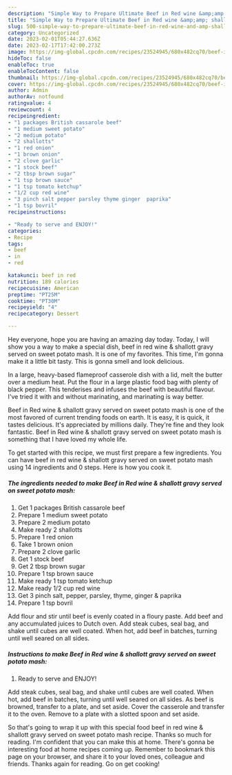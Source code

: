 ```yaml
---
description: "Simple Way to Prepare Ultimate Beef in Red wine &amp;amp; shallott gravy served on sweet potato mash"
title: "Simple Way to Prepare Ultimate Beef in Red wine &amp;amp; shallott gravy served on sweet potato mash"
slug: 500-simple-way-to-prepare-ultimate-beef-in-red-wine-and-amp-shallott-gravy-served-on-sweet-potato-mash
category: Uncategorized
date: 2023-02-01T05:44:27.636Z
date: 2023-02-17T17:42:00.273Z
image: https://img-global.cpcdn.com/recipes/23524945/680x482cq70/beef-in-red-wine-shallott-gravy-served-on-sweet-potato-mash-recipe-main-photo.jpg
hideToc: false
enableToc: true
enableTocContent: false
thumbnail: https://img-global.cpcdn.com/recipes/23524945/680x482cq70/beef-in-red-wine-shallott-gravy-served-on-sweet-potato-mash-recipe-main-photo.jpg
cover: https://img-global.cpcdn.com/recipes/23524945/680x482cq70/beef-in-red-wine-shallott-gravy-served-on-sweet-potato-mash-recipe-main-photo.jpg
author: Admin
authorAv: notfound
ratingvalue: 4
reviewcount: 4
recipeingredient:
- "1 packages British cassarole beef"
- "1 medium sweet potato"
- "2 medium potato"
- "2 shallotts"
- "1 red onion"
- "1 brown onion"
- "2 clove garlic"
- "1 stock beef"
- "2 tbsp brown sugar"
- "1 tsp brown sauce"
- "1 tsp tomato ketchup"
- "1/2 cup red wine"
- "3 pinch salt pepper parsley thyme ginger  paprika"
- "1 tsp bovril"
recipeinstructions:

- "Ready to serve and ENJOY!"
categories:
- Recipe
tags:
- beef
- in
- red

katakunci: beef in red 
nutrition: 189 calories
recipecuisine: American
preptime: "PT25M"
cooktime: "PT30M"
recipeyield: "4"
recipecategory: Dessert

---
```



Hey everyone, hope you are having an amazing day today. Today, I will show you a way to make a special dish, beef in red wine &amp; shallott gravy served on sweet potato mash. It is one of my favorites. This time, I'm gonna make it a little bit tasty. This is gonna smell and look delicious.

In a large, heavy-based flameproof casserole dish with a lid, melt the butter over a medium heat. Put the flour in a large plastic food bag with plenty of black pepper. This tenderises and infuses the beef with beautiful flavour. I&#39;ve tried it with and without marinating, and marinating is way better.

Beef in Red wine &amp; shallott gravy served on sweet potato mash is one of the most favored of current trending foods on earth. It is easy, it is quick, it tastes delicious. It's appreciated by millions daily. They're fine and they look fantastic. Beef in Red wine &amp; shallott gravy served on sweet potato mash is something that I have loved my whole life.


To get started with this recipe, we must first prepare a few ingredients. You can have beef in red wine &amp; shallott gravy served on sweet potato mash using 14 ingredients and 0 steps. Here is how you cook it.

<!--inarticleads1-->

##### The ingredients needed to make Beef in Red wine &amp; shallott gravy served on sweet potato mash:

1. Get 1 packages British cassarole beef
1. Prepare 1 medium sweet potato
1. Prepare 2 medium potato
1. Make ready 2 shallotts
1. Prepare 1 red onion
1. Take 1 brown onion
1. Prepare 2 clove garlic
1. Get 1 stock beef
1. Get 2 tbsp brown sugar
1. Prepare 1 tsp brown sauce
1. Make ready 1 tsp tomato ketchup
1. Make ready 1/2 cup red wine
1. Get 3 pinch salt, pepper, parsley, thyme, ginger &amp; paprika
1. Prepare 1 tsp bovril


Add flour and stir until beef is evenly coated in a floury paste. Add beef and any accumulated juices to Dutch oven. Add steak cubes, seal bag, and shake until cubes are well coated. When hot, add beef in batches, turning until well seared on all sides. 

<!--inarticleads2-->

##### Instructions to make Beef in Red wine &amp; shallott gravy served on sweet potato mash:


1. Ready to serve and ENJOY!

Add steak cubes, seal bag, and shake until cubes are well coated. When hot, add beef in batches, turning until well seared on all sides. As beef is browned, transfer to a plate, and set aside. Cover the casserole and transfer it to the oven. Remove to a plate with a slotted spoon and set aside. 

So that's going to wrap it up with this special food beef in red wine &amp; shallott gravy served on sweet potato mash recipe. Thanks so much for reading. I'm confident that you can make this at home. There's gonna be interesting food at home recipes coming up. Remember to bookmark this page on your browser, and share it to your loved ones, colleague and friends. Thanks again for reading. Go on get cooking!
